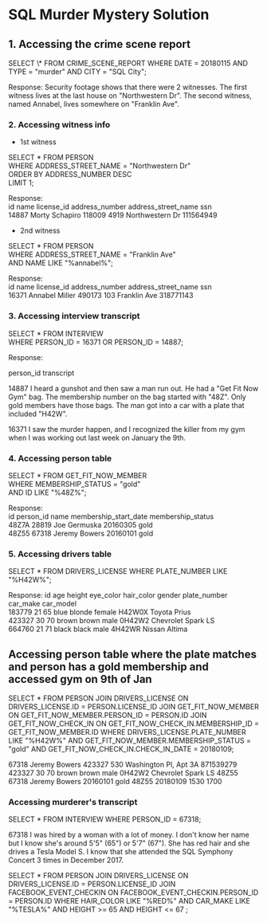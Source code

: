 # SQL Murder Mystery Solution

## 1. Accessing the crime scene report

<p> SELECT \* FROM CRIME_SCENE_REPORT
WHERE DATE = 20180115
AND TYPE = "murder"
AND CITY = "SQL City";

Response: Security footage shows that there were 2 witnesses. The first witness lives at the last house on "Northwestern Dr".
The second witness, named Annabel, lives somewhere on "Franklin Ave". </p>

### 2. Accessing witness info

- 1st witness

SELECT \* FROM PERSON <br>
WHERE ADDRESS_STREET_NAME = "Northwestern Dr" <br>
ORDER BY ADDRESS_NUMBER DESC <br>
LIMIT 1; <br>

Response: <br>
id name license_id address_number address_street_name ssn <br>
14887 Morty Schapiro 118009 4919 Northwestern Dr 111564949 <br>

- 2nd witness

SELECT \* FROM PERSON <br>
WHERE ADDRESS_STREET_NAME = "Franklin Ave" <br>
AND NAME LIKE "%annabel%"; <br>

Response: <br>
id name license_id address_number address_street_name ssn <br>
16371 Annabel Miller 490173 103 Franklin Ave 318771143 <br>

### 3. Accessing interview transcript

SELECT \* FROM INTERVIEW <br>
WHERE PERSON_ID = 16371 OR PERSON_ID = 14887; <br>

Response: <br>

person_id transcript <br>

14887 I heard a gunshot and then saw a man run out. He had a "Get Fit Now Gym" bag. The membership number on the bag started with "48Z". Only gold members have those bags. The man got into a car with a plate that included "H42W".

16371 I saw the murder happen, and I recognized the killer from my gym when I was working out last week on January the 9th.

### 4. Accessing person table

SELECT \* FROM GET_FIT_NOW_MEMBER <br>
WHERE MEMBERSHIP_STATUS = "gold" <br>
AND ID LIKE "%48Z%";

Response: <br>
id person_id name membership_start_date membership_status <br>
48Z7A 28819 Joe Germuska 20160305 gold <br>
48Z55 67318 Jeremy Bowers 20160101 gold <br>

### 5. Accessing drivers table

SELECT \* FROM DRIVERS_LICENSE
WHERE PLATE_NUMBER LIKE "%H42W%";

Response:
id age height eye_color hair_color gender plate_number car_make car_model <br>
183779 21 65 blue blonde female H42W0X Toyota Prius <br>
423327 30 70 brown brown male 0H42W2 Chevrolet Spark LS <br>
664760 21 71 black black male 4H42WR Nissan Altima <br>

## Accessing person table where the plate matches and person has a gold membership and accessed gym on 9th of Jan

SELECT \* FROM PERSON
JOIN DRIVERS_LICENSE ON DRIVERS_LICENSE.ID = PERSON.LICENSE_ID
JOIN GET_FIT_NOW_MEMBER ON GET_FIT_NOW_MEMBER.PERSON_ID = PERSON.ID
JOIN GET_FIT_NOW_CHECK_IN ON GET_FIT_NOW_CHECK_IN.MEMBERSHIP_ID = GET_FIT_NOW_MEMBER.ID
WHERE DRIVERS_LICENSE.PLATE_NUMBER LIKE "%H42W%"
AND GET_FIT_NOW_MEMBER.MEMBERSHIP_STATUS = "gold"
AND GET_FIT_NOW_CHECK_IN.CHECK_IN_DATE = 20180109;

67318 Jeremy Bowers 423327 530 Washington Pl, Apt 3A 871539279 423327 30 70 brown brown male 0H42W2 Chevrolet Spark LS 48Z55 67318 Jeremy Bowers 20160101 gold 48Z55 20180109 1530 1700

### Accessing murderer's transcript

SELECT \* FROM INTERVIEW
WHERE PERSON_ID = 67318;

67318 I was hired by a woman with a lot of money. I don't know her name but I know she's around 5'5" (65") or 5'7" (67"). She has red hair and she drives a Tesla Model S. I know that she attended the SQL Symphony Concert 3 times in December 2017.

SELECT \* FROM PERSON
JOIN DRIVERS_LICENSE ON DRIVERS_LICENSE.ID = PERSON.LICENSE_ID
JOIN FACEBOOK_EVENT_CHECKIN ON FACEBOOK_EVENT_CHECKIN.PERSON_ID = PERSON.ID
WHERE HAIR_COLOR LIKE "%RED%"
AND CAR_MAKE LIKE "%TESLA%"
AND HEIGHT >= 65 AND HEIGHT <= 67
;
